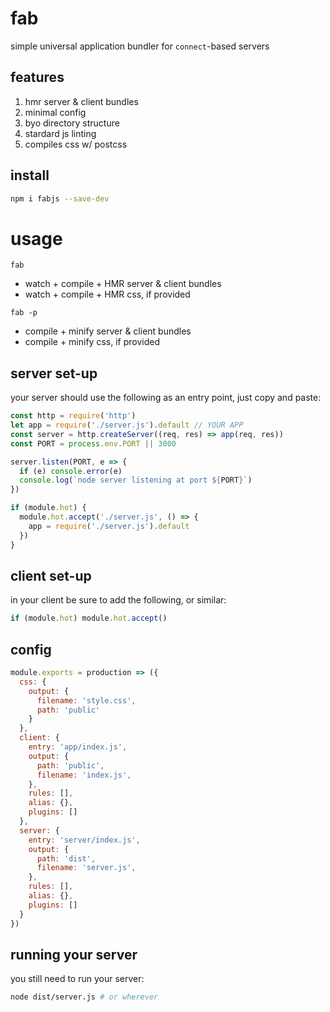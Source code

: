 # fab
simple universal application bundler for `connect`-based servers

## features
1. hmr server & client bundles
2. minimal config
3. byo directory structure
4. stardard js linting
5. compiles css w/ postcss

## install
```bash
npm i fabjs --save-dev
```

# usage
```
fab
```
- watch + compile + HMR server & client bundles
- watch + compile + HMR css, if provided

```
fab -p
```
- compile + minify server & client bundles
- compile + minify css, if provided
## server set-up
your server should use the following as an entry point, just copy and paste:
```javascript
const http = require('http')
let app = require('./server.js').default // YOUR APP
const server = http.createServer((req, res) => app(req, res))
const PORT = process.env.PORT || 3000

server.listen(PORT, e => {
  if (e) console.error(e)
  console.log(`node server listening at port ${PORT}`)
})

if (module.hot) {
  module.hot.accept('./server.js', () => {
    app = require('./server.js').default
  })
}
```
## client set-up
in your client be sure to add the following, or similar:
```javascript
if (module.hot) module.hot.accept()
```
## config
```javascript
module.exports = production => ({
  css: {
    output: {
      filename: 'style.css',
      path: 'public'
    }
  },
  client: {
    entry: 'app/index.js',
    output: {
      path: 'public',
      filename: 'index.js',
    },
    rules: [],
    alias: {},
    plugins: []
  },
  server: {
    entry: 'server/index.js',
    output: {
      path: 'dist',
      filename: 'server.js',
    },
    rules: [],
    alias: {},
    plugins: []
  }
})
```
## running your server
you still need to run your server:
```bash
node dist/server.js # or wherever
```
